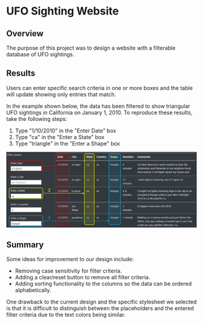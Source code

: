 # UFO Sighting Website

## Overview

The purpose of this project was to design a website with a filterable database of UFO sightings. 

## Results

Users can enter specific search criteria in one or more boxes and the table will update showing only entries that match.

In the example shown below, the data has been filtered to show triangular UFO sightings in California on January 1, 2010. To reproduce these results, take the following steps:
1. Type "1/10/2010" in the "Enter Date" box
2. Type "ca" in the "Enter a State" box
3. Type "triangle" in the "Enter a Shape" box

![filter.png](filter.png)

## Summary

Some ideas for improvement to our design include:
- Removing case sensitivity for filter criteria.
- Adding a clear/reset button to remove all filter criteria. 
- Adding sorting functionality to the columns so the data can be ordered alphabetically.

One drawback to the current design and the specific stylesheet we selected is that it is difficult to distinguish between the placeholders and the entered filter criteria due to the text colors being similar.


